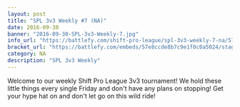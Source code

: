 ```yaml
---
layout: post
title: "SPL 3v3 Weekly #7 (NA)"
date: 2016-09-30
banner: "2016-09-30-SPL-3v3-Weekly-7.jpg"
info_url: "https://battlefy.com/shift-pro-league/spl-3v3-weekly-7-na/57e8ccde8b7c9e1f0c0a5024/info"
bracket_url: "https://battlefy.com/embeds/57e8ccde8b7c9e1f0c0a5024/stage/57e8ccde8b7c9e1f0c0a5025"
category: NA
description: "SPL 3v3 Weekly"
---
```


Welcome to our weekly Shift Pro League 3v3 tournament! We hold these little things every single Friday and don't have any plans on stopping! Get your hype hat on and don't let go on this wild ride!
